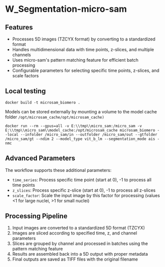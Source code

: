 # W_Segmentation-micro-sam

## Features
- Processes 5D images (TZCYX format) by converting to a standardized format
- Handles multidimensional data with time points, z-slices, and multiple channels
- Uses micro-sam's pattern matching feature for efficient batch processing
- Configurable parameters for selecting specific time points, z-slices, and scale factors

## Local testing
```
docker build -t microsam_biomero .
```

Models can be stored externally by mounting a volume to the model cache folder ```/opt/microsam_cache/opt/microsam_cache)```

```
docker run --rm --gpus=all -v E:\\tmp\\micro_sam:/micro_sam -v E:\\tmp\\micro_sam\\model_cache:/opt/microsam_cache microsam_biomero --local --infolder /micro_sam/in --outfolder /micro_sam/out --gtfolder /micro_sam/gt --ndim 2 --model_type vit_b_lm --segmentation_mode ais -nmc
```

## Advanced Parameters

The workflow supports these additional parameters:

- `time_series`: Process specific time point (start at 0), -1 to process all time points
- `z_slices`: Process specific z-slice (start at 0), -1 to process all z-slices
- `scale_factor`: Scale the input image by this factor for processing (values <1 for large nuclei, >1 for small nuclei)

## Processing Pipeline

1. Input images are converted to a standardized 5D format (TZCYX)
2. Images are sliced according to specified time, z, and channel parameters
3. Slices are grouped by channel and processed in batches using the pattern matching feature
4. Results are assembled back into a 5D output with proper metadata
5. Final outputs are saved as TIFF files with the original filename

